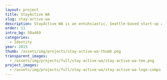 ```yaml
---
layout: project
title: StayActive WA
slug: stay-active-wa
description: StayActive WA is an entuhsiastic, Seattle-based start-up aiming to motivate people to get outside and explore. I created for them a logo and simple branding guidelines. 
order: 11
intro_bg: 50a469
categories: 
  - Identity
year: 2015
thumb: /assets/img/projects/stay-active-wa-thumb.png
transparent_images:
  - /assets/img/projects/full/stay-active-wa/stay-active-wa-tee.png
project_images:
  - /assets/img/projects/full/stay-active-wa/stay-active-wa-logo-comps.png   
---
```



